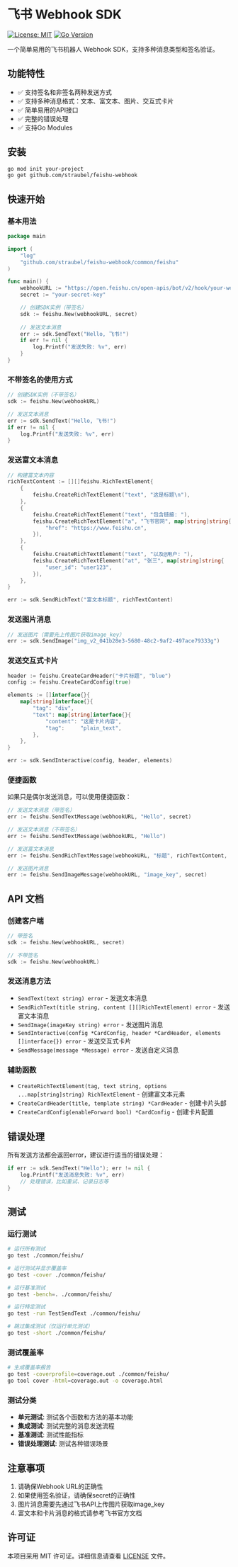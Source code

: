 # 飞书 Webhook SDK

[![License: MIT](https://img.shields.io/badge/License-MIT-yellow.svg)](https://opensource.org/licenses/MIT)
[![Go Version](https://img.shields.io/badge/Go-%3E%3D%201.21-blue.svg)](https://golang.org/)

一个简单易用的飞书机器人 Webhook SDK，支持多种消息类型和签名验证。

## 功能特性

- ✅ 支持签名和非签名两种发送方式
- ✅ 支持多种消息格式：文本、富文本、图片、交互式卡片
- ✅ 简单易用的API接口
- ✅ 完整的错误处理
- ✅ 支持Go Modules

## 安装

```bash
go mod init your-project
go get github.com/straubel/feishu-webhook
```

## 快速开始

### 基本用法

```go
package main

import (
    "log"
    "github.com/straubel/feishu-webhook/common/feishu"
)

func main() {
    webhookURL := "https://open.feishu.cn/open-apis/bot/v2/hook/your-webhook-url"
    secret := "your-secret-key"

    // 创建SDK实例（带签名）
    sdk := feishu.New(webhookURL, secret)
    
    // 发送文本消息
    err := sdk.SendText("Hello, 飞书!")
    if err != nil {
        log.Printf("发送失败: %v", err)
    }
}
```

### 不带签名的使用方式

```go
// 创建SDK实例（不带签名）
sdk := feishu.New(webhookURL)

// 发送文本消息
err := sdk.SendText("Hello, 飞书!")
if err != nil {
    log.Printf("发送失败: %v", err)
}
```

### 发送富文本消息

```go
// 构建富文本内容
richTextContent := [][]feishu.RichTextElement{
    {
        feishu.CreateRichTextElement("text", "这是标题\n"),
    },
    {
        feishu.CreateRichTextElement("text", "包含链接: "),
        feishu.CreateRichTextElement("a", "飞书官网", map[string]string{
            "href": "https://www.feishu.cn",
        }),
    },
    {
        feishu.CreateRichTextElement("text", "以及@用户: "),
        feishu.CreateRichTextElement("at", "张三", map[string]string{
            "user_id": "user123",
        }),
    },
}

err := sdk.SendRichText("富文本标题", richTextContent)
```

### 发送图片消息

```go
// 发送图片（需要先上传图片获取image_key）
err := sdk.SendImage("img_v2_041b28e3-5680-48c2-9af2-497ace79333g")
```

### 发送交互式卡片

```go
header := feishu.CreateCardHeader("卡片标题", "blue")
config := feishu.CreateCardConfig(true)

elements := []interface{}{
    map[string]interface{}{
        "tag": "div",
        "text": map[string]interface{}{
            "content": "这是卡片内容",
            "tag":     "plain_text",
        },
    },
}

err := sdk.SendInteractive(config, header, elements)
```

### 便捷函数

如果只是偶尔发送消息，可以使用便捷函数：

```go
// 发送文本消息（带签名）
err := feishu.SendTextMessage(webhookURL, "Hello", secret)

// 发送文本消息（不带签名）
err := feishu.SendTextMessage(webhookURL, "Hello")

// 发送富文本消息
err := feishu.SendRichTextMessage(webhookURL, "标题", richTextContent, secret)

// 发送图片消息
err := feishu.SendImageMessage(webhookURL, "image_key", secret)
```

## API 文档

### 创建客户端

```go
// 带签名
sdk := feishu.New(webhookURL, secret)

// 不带签名
sdk := feishu.New(webhookURL)
```

### 发送消息方法

- `SendText(text string) error` - 发送文本消息
- `SendRichText(title string, content [][]RichTextElement) error` - 发送富文本消息
- `SendImage(imageKey string) error` - 发送图片消息
- `SendInteractive(config *CardConfig, header *CardHeader, elements []interface{}) error` - 发送交互式卡片
- `SendMessage(message *Message) error` - 发送自定义消息

### 辅助函数

- `CreateRichTextElement(tag, text string, options ...map[string]string) RichTextElement` - 创建富文本元素
- `CreateCardHeader(title, template string) *CardHeader` - 创建卡片头部
- `CreateCardConfig(enableForward bool) *CardConfig` - 创建卡片配置

## 错误处理

所有发送方法都会返回error，建议进行适当的错误处理：

```go
if err := sdk.SendText("Hello"); err != nil {
    log.Printf("发送消息失败: %v", err)
    // 处理错误，比如重试、记录日志等
}
```

## 测试

### 运行测试

```bash
# 运行所有测试
go test ./common/feishu/

# 运行测试并显示覆盖率
go test -cover ./common/feishu/

# 运行基准测试
go test -bench=. ./common/feishu/

# 运行特定测试
go test -run TestSendText ./common/feishu/

# 跳过集成测试（仅运行单元测试）
go test -short ./common/feishu/
```

### 测试覆盖率

```bash
# 生成覆盖率报告
go test -coverprofile=coverage.out ./common/feishu/
go tool cover -html=coverage.out -o coverage.html
```

### 测试分类

- **单元测试**: 测试各个函数和方法的基本功能
- **集成测试**: 测试完整的消息发送流程
- **基准测试**: 测试性能指标
- **错误处理测试**: 测试各种错误场景

## 注意事项

1. 请确保Webhook URL的正确性
2. 如果使用签名验证，请确保secret的正确性
3. 图片消息需要先通过飞书API上传图片获取image_key
4. 富文本和卡片消息的格式请参考飞书官方文档

## 许可证

本项目采用 MIT 许可证。详细信息请查看 [LICENSE](LICENSE) 文件。